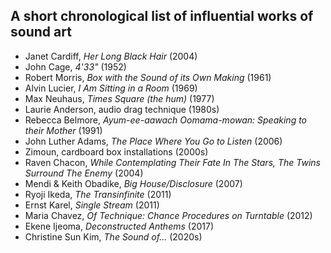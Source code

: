 ## A short chronological list of influential works of sound art


- Janet Cardiff, _Her Long Black Hair_ (2004)
- John Cage, _4'33"_ (1952)
- Robert Morris, _Box with the Sound of its Own Making_ (1961)
- Alvin Lucier, _I Am Sitting in a Room_ (1969)
- Max Neuhaus, _Times Square (the hum)_ (1977)
- Laurie Anderson, audio drag technique (1980s)
- Rebecca Belmore, _Ayum-ee-aawach Oomama-mowan: Speaking to their Mother_ (1991)
- John Luther Adams, _The Place Where You Go to Listen_ (2006)
- Zimoun, cardboard box installations (2000s)
- Raven Chacon, _While Contemplating Their Fate In The Stars, The Twins Surround The Enemy_ (2004)
- Mendi & Keith Obadike, _Big House/Disclosure_ (2007)
- Ryoji Ikeda, _The Transinfinite_ (2011)
- Ernst Karel, _Single Stream_ (2011)
- Maria Chavez, _Of Technique: Chance Procedures on Turntable_ (2012)
- Ekene Ijeoma, _Deconstructed Anthems_ (2017)
- Christine Sun Kim, _The Sound of..._ (2020s)




<!-- 

/
David Tudor, rainforest 

-->